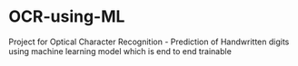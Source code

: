 # OCR-using-ML
Project for Optical Character Recognition - Prediction of Handwritten digits using machine learning model which is end to end trainable
